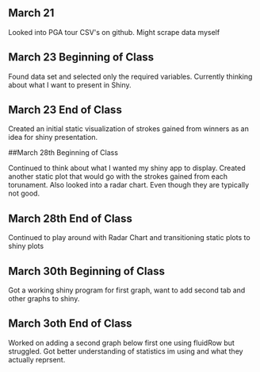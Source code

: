 ## March 21

Looked into PGA tour CSV's on github. Might scrape data myself

## March 23 Beginning of Class

Found data set and selected only the required variables. Currently thinking about what I want to present in Shiny. 

## March 23 End of Class

Created an initial static visualization of strokes gained from winners as an idea for shiny presentation. 

##March 28th Beginning of Class

Continued to think about what I wanted my shiny app to display. Created another static plot that would go with the strokes gained from each torunament. Also looked into a radar chart. Even though they are typically not good.

## March 28th End of Class
Continued to play around with Radar Chart and transitioning static plots to shiny plots


## March 30th Beginning of Class
Got a working shiny program for first graph, want to add second tab and other graphs to shiny. 

## March 3oth End of Class
Worked on adding a second graph below first one using fluidRow but struggled. Got better understanding of statistics im using and what they actually reprsent. 